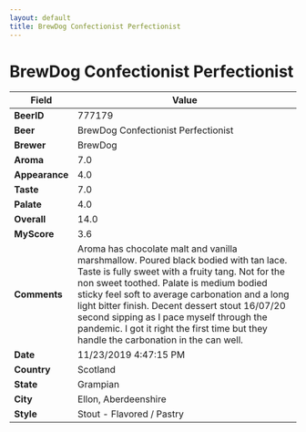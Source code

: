 ```yaml
---
layout: default
title: BrewDog Confectionist Perfectionist
---
```


# BrewDog Confectionist Perfectionist

| Field         | Value     |
|---------------|-----------|
| **BeerID** | 777179 |
| **Beer** | BrewDog Confectionist Perfectionist |
| **Brewer** | BrewDog |
| **Aroma** | 7.0 |
| **Appearance** | 4.0 |
| **Taste** | 7.0 |
| **Palate** | 4.0 |
| **Overall** | 14.0 |
| **MyScore** | 3.6 |
| **Comments** | Aroma has chocolate malt and vanilla marshmallow. Poured black bodied with tan lace. Taste is fully sweet with a fruity tang. Not for the non sweet toothed. Palate is medium bodied sticky feel soft to average carbonation and a long light bitter finish. Decent dessert stout 16/07/20 second sipping as I pace myself through the pandemic. I got it right the first time but they handle the carbonation in the can well. |
| **Date** | 11/23/2019 4:47:15 PM |
| **Country** | Scotland |
| **State** | Grampian |
| **City** | Ellon, Aberdeenshire |
| **Style** | Stout - Flavored / Pastry |
